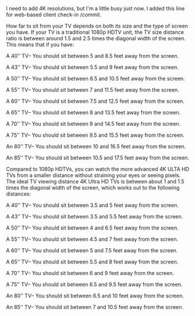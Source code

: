 I need to add 4K resolutions, but I'm a little busy just now.
I added this line for web-based client check-in /commit.

How far to sit from your TV depends on both its size and the type of screen you have. If your TV is a traditional 1080p HDTV unit, the TV size distance ratio is between around 1.5 and 2.5 times the diagonal width of the screen. This means that if you have:

A 40’’ TV– You should sit between 5 and 8.5 feet away from the screen.

A 43’’ TV– You should sit between 5.5 and 9 feet away from the screen.

A 50’’ TV– You should sit between 6.5 and 10.5 feet away from the screen.

A 55’’ TV– You should sit between 7 and 11.5 feet away from the screen.

A 60’’ TV– You should sit between 7.5 and 12.5 feet away from the screen.

A 65’’ TV– You should sit between 8 and 13.5 feet away from the screen.

A 70’’ TV– You should sit between 9 and 14.5 feet away from the screen.

A 75’’ TV– You should sit between 9.5  and 15.5 feet away from the screen.

An 80’’ TV– You should sit between 10 and 16.5 feet away from the screen.

An 85’’ TV– You should sit between 10.5 and 17.5 feet away from the screen.

Compared to 1080p HDTVs, you can watch the more advanced 4K ULTA HD TVs from a smaller distance without straining your eyes or seeing pixels. The ideal TV viewing distance 4K Ultra HD TVs is between about 1 and 1.5 times the diagonal width of the screen, which works out to the following distances:

A 40’’ TV– You should sit between 3.5 and 5 feet away from the screen.

A 43’’ TV– You should sit between 3.5 and 5.5 feet away from the screen.

A 50’’ TV– You should sit between 4 and 6.5 feet away from the screen.

A 55’’ TV– You should sit between 4.5 and 7 feet away from the screen.

A 60’’ TV– You should sit between 5 and 7.5 feet away from the screen.

A 65’’ TV– You should sit between 5.5 and 8 feet away from the screen.

A 70’’ TV– You should sit between 6 and 9 feet away from the screen.

A 75’’ TV– You should sit between 6.5  and 9.5 feet away from the screen.

An 80’’ TV– You should sit between 6.5 and 10 feet away from the screen.

An 85’’ TV– You should sit between 7 and 10.5 feet away from the screen.
